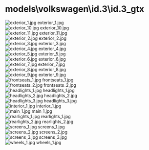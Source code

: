 <h1>models\volkswagen\id.3\id.3_gtx</h1>
<div class="container text-center">
<div class="row">
<div class="col col-lg-2 col-6">
<img src="https://media.evkx.net/multimedia/models/volkswagen/id.3/id.3_gtx/exterior_1_xst.jpg" class="img-thumbnail" alt="exterior_1.jpg">
exterior_1.jpg
</div>
<div class="col col-lg-2 col-6">
<img src="https://media.evkx.net/multimedia/models/volkswagen/id.3/id.3_gtx/exterior_10_xst.jpg" class="img-thumbnail" alt="exterior_10.jpg">
exterior_10.jpg
</div>
<div class="col col-lg-2 col-6">
<img src="https://media.evkx.net/multimedia/models/volkswagen/id.3/id.3_gtx/exterior_11_xst.jpg" class="img-thumbnail" alt="exterior_11.jpg">
exterior_11.jpg
</div>
<div class="col col-lg-2 col-6">
<img src="https://media.evkx.net/multimedia/models/volkswagen/id.3/id.3_gtx/exterior_2_xst.jpg" class="img-thumbnail" alt="exterior_2.jpg">
exterior_2.jpg
</div>
<div class="col col-lg-2 col-6">
<img src="https://media.evkx.net/multimedia/models/volkswagen/id.3/id.3_gtx/exterior_3_xst.jpg" class="img-thumbnail" alt="exterior_3.jpg">
exterior_3.jpg
</div>
<div class="col col-lg-2 col-6">
<img src="https://media.evkx.net/multimedia/models/volkswagen/id.3/id.3_gtx/exterior_4_xst.jpg" class="img-thumbnail" alt="exterior_4.jpg">
exterior_4.jpg
</div>
<div class="col col-lg-2 col-6">
<img src="https://media.evkx.net/multimedia/models/volkswagen/id.3/id.3_gtx/exterior_5_xst.jpg" class="img-thumbnail" alt="exterior_5.jpg">
exterior_5.jpg
</div>
<div class="col col-lg-2 col-6">
<img src="https://media.evkx.net/multimedia/models/volkswagen/id.3/id.3_gtx/exterior_6_xst.jpg" class="img-thumbnail" alt="exterior_6.jpg">
exterior_6.jpg
</div>
<div class="col col-lg-2 col-6">
<img src="https://media.evkx.net/multimedia/models/volkswagen/id.3/id.3_gtx/exterior_7_xst.jpg" class="img-thumbnail" alt="exterior_7.jpg">
exterior_7.jpg
</div>
<div class="col col-lg-2 col-6">
<img src="https://media.evkx.net/multimedia/models/volkswagen/id.3/id.3_gtx/exterior_8_xst.jpg" class="img-thumbnail" alt="exterior_8.jpg">
exterior_8.jpg
</div>
<div class="col col-lg-2 col-6">
<img src="https://media.evkx.net/multimedia/models/volkswagen/id.3/id.3_gtx/exterior_9_xst.jpg" class="img-thumbnail" alt="exterior_9.jpg">
exterior_9.jpg
</div>
<div class="col col-lg-2 col-6">
<img src="https://media.evkx.net/multimedia/models/volkswagen/id.3/id.3_gtx/frontseats_1_xst.jpg" class="img-thumbnail" alt="frontseats_1.jpg">
frontseats_1.jpg
</div>
<div class="col col-lg-2 col-6">
<img src="https://media.evkx.net/multimedia/models/volkswagen/id.3/id.3_gtx/frontseats_2_xst.jpg" class="img-thumbnail" alt="frontseats_2.jpg">
frontseats_2.jpg
</div>
<div class="col col-lg-2 col-6">
<img src="https://media.evkx.net/multimedia/models/volkswagen/id.3/id.3_gtx/headlights_1_xst.jpg" class="img-thumbnail" alt="headlights_1.jpg">
headlights_1.jpg
</div>
<div class="col col-lg-2 col-6">
<img src="https://media.evkx.net/multimedia/models/volkswagen/id.3/id.3_gtx/headlights_2_xst.jpg" class="img-thumbnail" alt="headlights_2.jpg">
headlights_2.jpg
</div>
<div class="col col-lg-2 col-6">
<img src="https://media.evkx.net/multimedia/models/volkswagen/id.3/id.3_gtx/headlights_3_xst.jpg" class="img-thumbnail" alt="headlights_3.jpg">
headlights_3.jpg
</div>
<div class="col col-lg-2 col-6">
<img src="https://media.evkx.net/multimedia/models/volkswagen/id.3/id.3_gtx/interior_1_xst.jpg" class="img-thumbnail" alt="interior_1.jpg">
interior_1.jpg
</div>
<div class="col col-lg-2 col-6">
<img src="https://media.evkx.net/multimedia/models/volkswagen/id.3/id.3_gtx/main_1_xst.jpg" class="img-thumbnail" alt="main_1.jpg">
main_1.jpg
</div>
<div class="col col-lg-2 col-6">
<img src="https://media.evkx.net/multimedia/models/volkswagen/id.3/id.3_gtx/rearlights_1_xst.jpg" class="img-thumbnail" alt="rearlights_1.jpg">
rearlights_1.jpg
</div>
<div class="col col-lg-2 col-6">
<img src="https://media.evkx.net/multimedia/models/volkswagen/id.3/id.3_gtx/rearlights_2_xst.jpg" class="img-thumbnail" alt="rearlights_2.jpg">
rearlights_2.jpg
</div>
<div class="col col-lg-2 col-6">
<img src="https://media.evkx.net/multimedia/models/volkswagen/id.3/id.3_gtx/screens_1_xst.jpg" class="img-thumbnail" alt="screens_1.jpg">
screens_1.jpg
</div>
<div class="col col-lg-2 col-6">
<img src="https://media.evkx.net/multimedia/models/volkswagen/id.3/id.3_gtx/screens_2_xst.jpg" class="img-thumbnail" alt="screens_2.jpg">
screens_2.jpg
</div>
<div class="col col-lg-2 col-6">
<img src="https://media.evkx.net/multimedia/models/volkswagen/id.3/id.3_gtx/screens_3_xst.jpg" class="img-thumbnail" alt="screens_3.jpg">
screens_3.jpg
</div>
<div class="col col-lg-2 col-6">
<img src="https://media.evkx.net/multimedia/models/volkswagen/id.3/id.3_gtx/wheels_1_xst.jpg" class="img-thumbnail" alt="wheels_1.jpg">
wheels_1.jpg
</div>
</div>
</div>
